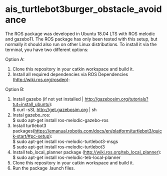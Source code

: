 # ais_turtlebot3burger_obstacle_avoidance

The ROS package was developed in Ubuntu 18.04 LTS with ROS melodic and gazebo11. The ROS package has only been tested with this setup, but normally it should also run on other Linux distributions. To install it via the terminal, you have two different options:

Option A: 
1. Clone this repository in your catkin workspace and build it.
2. Install all required dependencies via ROS Dependencies (http://wiki.ros.org/rosdep):

Option B: 
1. Install gazebo (if not yet installed | http://gazebosim.org/tutorials?tut=install_ubuntu): <br>
    $ curl -sSL http://get.gazebosim.org | sh
2. Instal gazebo_ros: <br>
    $ sudo apt-get install ros-melodic-gazebo-ros
3. Install turtlebot3 packages(https://emanual.robotis.com/docs/en/platform/turtlebot3/quick-start/#pc-setup): <br>
    $ sudo apt-get install ros-melodic-turtlebot3-msgs <br>
    $ sudo apt-get install ros-melodic-turtlebot3
4. Install teb_local_planner package (http://wiki.ros.org/teb_local_planner): <br>
    $ sudo apt-get install ros-melodic-teb-local-planner
5. Clone this repository in your catkin workspace and build it.
6. Run the package .launch files.



